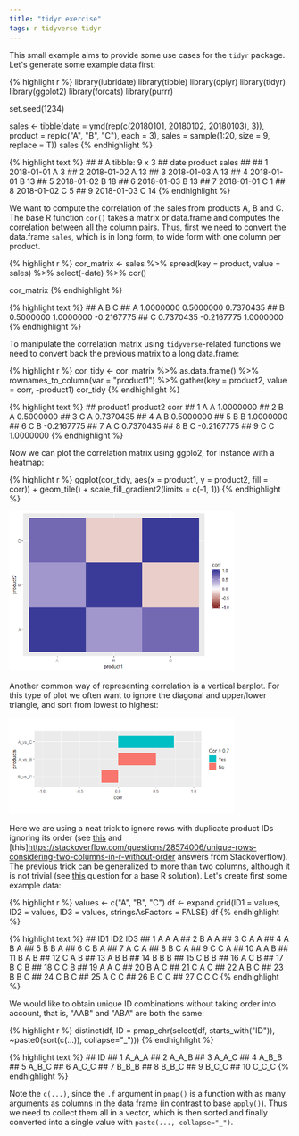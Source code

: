 ```yaml
---
title: "tidyr exercise"
tags: r tidyverse tidyr
---
```


This small example aims to provide some use cases for the `tidyr`
package. Let's generate some example data first:

{% highlight r %} library(lubridate) library(tibble) library(dplyr)
library(tidyr) library(ggplot2) library(forcats) library(purrr)

set.seed(1234)

sales &lt;- tibble(date = ymd(rep(c(20180101, 20180102, 20180103), 3)),
product = rep(c("A", "B", "C"), each = 3), sales = sample(1:20, size =
9, replace = T)) sales {% endhighlight %}

{% highlight text %} \#\# \# A tibble: 9 x 3 \#\# date product sales
\#\# <date> <chr> <int> \#\# 1 2018-01-01 A 3 \#\# 2 2018-01-02 A 13
\#\# 3 2018-01-03 A 13 \#\# 4 2018-01-01 B 13 \#\# 5 2018-01-02 B 18
\#\# 6 2018-01-03 B 13 \#\# 7 2018-01-01 C 1 \#\# 8 2018-01-02 C 5 \#\#
9 2018-01-03 C 14 {% endhighlight %}

We want to compute the correlation of the sales from products A, B and
C. The base R function `cor()` takes a matrix or data.frame and computes
the correlation between all the column pairs. Thus, first we need to
convert the data.frame `sales`, which is in long form, to wide form with
one column per product.

{% highlight r %} cor\_matrix &lt;- sales %&gt;% spread(key = product,
value = sales) %&gt;% select(-date) %&gt;% cor()

cor\_matrix {% endhighlight %}

{% highlight text %} \#\# A B C \#\# A 1.0000000 0.5000000 0.7370435
\#\# B 0.5000000 1.0000000 -0.2167775 \#\# C 0.7370435 -0.2167775
1.0000000 {% endhighlight %}

To manipulate the correlation matrix using `tidyverse`-related functions
we need to convert back the previous matrix to a long data.frame:

{% highlight r %} cor\_tidy &lt;- cor\_matrix %&gt;% as.data.frame()
%&gt;% rownames\_to\_column(var = "product1") %&gt;% gather(key =
product2, value = corr, -product1) cor\_tidy {% endhighlight %}

{% highlight text %} \#\# product1 product2 corr \#\# 1 A A 1.0000000
\#\# 2 B A 0.5000000 \#\# 3 C A 0.7370435 \#\# 4 A B 0.5000000 \#\# 5 B
B 1.0000000 \#\# 6 C B -0.2167775 \#\# 7 A C 0.7370435 \#\# 8 B C
-0.2167775 \#\# 9 C C 1.0000000 {% endhighlight %}

Now we can plot the correlation matrix using ggplo2, for instance with a
heatmap:

{% highlight r %} ggplot(cor\_tidy, aes(x = product1, y = product2, fill
= corr)) + geom\_tile() + scale\_fill\_gradient2(limits = c(-1, 1)) {%
endhighlight %}

<img src="../assets/images/unnamed-chunk-4-1.png" width="80%" />

Another common way of representing correlation is a vertical barplot.
For this type of plot we often want to ignore the diagonal and
upper/lower triangle, and sort from lowest to highest:

<img src="../assets/images/unnamed-chunk-5-1.png" width="80%" />

Here we are using a neat trick to ignore rows with duplicate product IDs
ignoring its order (see
[this](https://stackoverflow.com/questions/38687545/r-select-first-dataframe-row-for-each-unique-pair-ignoring-order)
and
\[this\]<https://stackoverflow.com/questions/28574006/unique-rows-considering-two-columns-in-r-without-order>
answers from Stackoverflow). The previous trick can be generalized to
more than two columns, although it is not trivial (see
[this](https://stackoverflow.com/questions/30332490/finding-unique-tuples-in-r-but-ignoring-order)
question for a base R solution). Let's create first some example data:

{% highlight r %} values &lt;- c("A", "B", "C") df &lt;- expand.grid(ID1
= values, ID2 = values, ID3 = values, stringsAsFactors = FALSE) df {%
endhighlight %}

{% highlight text %} \#\# ID1 ID2 ID3 \#\# 1 A A A \#\# 2 B A A \#\# 3 C
A A \#\# 4 A B A \#\# 5 B B A \#\# 6 C B A \#\# 7 A C A \#\# 8 B C A
\#\# 9 C C A \#\# 10 A A B \#\# 11 B A B \#\# 12 C A B \#\# 13 A B B
\#\# 14 B B B \#\# 15 C B B \#\# 16 A C B \#\# 17 B C B \#\# 18 C C B
\#\# 19 A A C \#\# 20 B A C \#\# 21 C A C \#\# 22 A B C \#\# 23 B B C
\#\# 24 C B C \#\# 25 A C C \#\# 26 B C C \#\# 27 C C C {% endhighlight
%}

We would like to obtain unique ID combinations without taking order into
account, that is, "AAB" and "ABA" are both the same:

{% highlight r %} distinct(df, ID = pmap\_chr(select(df,
starts\_with("ID")), ~paste0(sort(c(...)), collapse="\_"))) {%
endhighlight %}

{% highlight text %} \#\# ID \#\# 1 A\_A\_A \#\# 2 A\_A\_B \#\# 3
A\_A\_C \#\# 4 A\_B\_B \#\# 5 A\_B\_C \#\# 6 A\_C\_C \#\# 7 B\_B\_B \#\#
8 B\_B\_C \#\# 9 B\_C\_C \#\# 10 C\_C\_C {% endhighlight %}

Note the `c(...)`, since the `.f` argument in `pmap()` is a function
with as many arguments as columns in the data frame (in contrast to base
`apply()`). Thus we need to collect them all in a vector, which is then
sorted and finally converted into a single value with
`paste(..., collapse="_")`.
